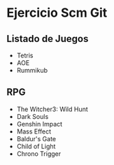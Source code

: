 # Ejercicio Scm Git

## Listado de Juegos

* Tetris
* AOE
* Rummikub

## RPG
* The Witcher3: Wild Hunt
* Dark Souls
* Genshin Impact
* Mass Effect
* Baldur's Gate
* Child of Light
* Chrono Trigger
